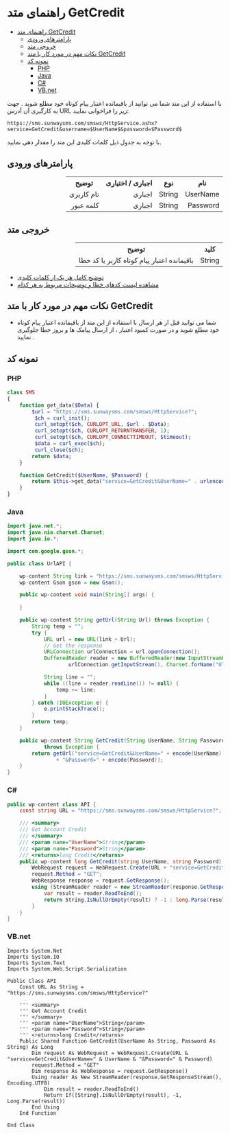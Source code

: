 # راهنمای متد GetCredit
<style>
.markdown-body ul ul, .markdown-body ul ol, .markdown-body ol ol, .markdown-body ol ul {
    direction: rtl;
}
.markdown-body blockquote {
    border-left: 0!important;
    border-right: 0.25em solid #d0d7de;
}
</style>
- [راهنمای متد GetCredit](#راهنمای-متد-getcredit)
  - [پارامترهای ورودی](#پارامترهای-ورودی)
  - [خروجی متد](#خروجی-متد)
  - [نکات مهم در مورد کار با متد GetCredit](#نکات-مهم-در-مورد-کار-با-متد-getcredit)
  - [نمونه کد](#نمونه-کد)
    - [PHP](#php)
    - [Java](#java)
    - [C#](#c)
    - [VB.net](#vbnet)

با استفاده از این متد شما می توانید از باقیمانده اعتبار پیام کوتاه خود مطلع شوید . جهت به کارگیری آن آدرس URL زیر را فراخوانی نمایید:

```
https://sms.sunwaysms.com/smsws/HttpService.ashx?service=GetCredit&username=$UserName$&password=$Password$
```

با توجه به جدول ذیل کلمات کلیدی این متد را مقدار دهی نمایید.

## پارامترهای ورودی

<table dir="rtl" align="center">
<tr><th>نام</th><th>نوع</th><th>اجباری / اختیاری</th><th>توضیح</th></tr>
<tr><td>UserName</td><td>String</td><td>اجباری</td><td>نام کاربری</td></tr>
<tr><td>Password</td><td>String</td><td>اجباری</td><td>کلمه عبور</td></tr>
</table>

## خروجی متد

<table dir="rtl" align="center">
<tr><th>کلید</th><th>توضیح</td></tr>
<tr><td>String</td><td>باقیمانده اعتبار پیام کوتاه کاربر یا کد خطا</td></tr>
</table>

- [ توضیح کامل هر یک از کلمات کلیدی](https://github.com/sunwaysms/url/blob/main/Parameters.md)
- [مشاهده لیست کدهای خطا و توضیحات مربوط به هر کدام](https://github.com/sunwaysms/url/blob/main/Errors.md)

## نکات مهم در مورد کار با متد GetCredit

- شما می توانید قبل از هر ارسال با استفاده از این متد از باقیمانده اعتبار پیام کوتاه خود مطلع شوید و در صورت کمبود اعتبار ، از ارسال پیامک ها و بروز خطا جلوگیری نمایید .

## نمونه کد

### PHP

```PHP
class SMS
{
    function get_data($Data) {
        $url = "https://sms.sunwaysms.com/smsws/HttpService?";
         $ch = curl_init();
         curl_setopt($ch, CURLOPT_URL, $url . $Data);
         curl_setopt($ch, CURLOPT_RETURNTRANSFER, 1);
         curl_setopt($ch, CURLOPT_CONNECTTIMEOUT, $timeout);
         $data = curl_exec($ch);
         curl_close($ch);
        return $data;
    }

    function GetCredit($UserName, $Password) {
        return $this->get_data("service=GetCredit&UserName=" . urlencode($UserName) . "&Password=" . urlencode($Password));
    }
}
```

### Java

```Java
import java.net.*;
import java.nio.charset.Charset;
import java.io.*;

import com.google.gson.*;

public class UrlAPI {

    wp-content String link = "https://sms.sunwaysms.com/smsws/HttpService?";
    wp-content Gson gson = new Gson();

    public wp-content void main(String[] args) {
        
    }

    public wp-content String getUrl(String Url) throws Exception {
        String temp = "";
        try {
            URL url = new URL(link + Url);
            // Get the response
            URLConnection urlConnection = url.openConnection();
            BufferedReader reader = new BufferedReader(new InputStreamReader(
                    urlConnection.getInputStream(), Charset.forName("UTF-8")));

            String line = "";
            while ((line = reader.readLine()) != null) {
                temp += line;
            }
        } catch (IOException e) {
            e.printStackTrace();
        }
        return temp;
    }

    public wp-content String GetCredit(String UserName, String Password)
            throws Exception {
        return getUrl("service=GetCredit&UserName=" + encode(UserName)
                + "&Password=" + encode(Password));
    }
}
```

### C#

```C#
public wp-content class API {
    const string URL = "https://sms.sunwaysms.com/smsws/HttpService?";

    /// <summary>
    /// Get Account Credit
    /// </summary>
    /// <param name="UserName">String</param>
    /// <param name="Password">String</param>
    /// <returns>long Credit</returns>
    public wp-content long GetCredit(string UserName, string Password) {
        WebRequest request = WebRequest.Create(URL + "service=GetCredit&UserName=" + UserName + "&Password=" + Password);
        request.Method = "GET";
        WebResponse response = request.GetResponse();
        using (StreamReader reader = new StreamReader(response.GetResponseStream(), Encoding.UTF8)) {
            var result = reader.ReadToEnd();
            return String.IsNullOrEmpty(result) ? -1 : long.Parse(result);
        }
    }
}
```

### VB.net

```VB
Imports System.Net
Imports System.IO
Imports System.Text
Imports System.Web.Script.Serialization

Public Class API
    Const URL As String = "https://sms.sunwaysms.com/smsws/HttpService?"

    ''' <summary>
    ''' Get Account Credit
    ''' </summary>
    ''' <param name="UserName">String</param>
    ''' <param name="Password">String</param>
    ''' <returns>long Credit</returns>
    Public Shared Function GetCredit(UserName As String, Password As String) As Long
        Dim request As WebRequest = WebRequest.Create(URL & "service=GetCredit&UserName=" & UserName & "&Password=" & Password)
        request.Method = "GET"
        Dim response As WebResponse = request.GetResponse()
        Using reader As New StreamReader(response.GetResponseStream(), Encoding.UTF8)
            Dim result = reader.ReadToEnd()
            Return If([String].IsNullOrEmpty(result), -1, Long.Parse(result))
        End Using
    End Function

End Class
```
